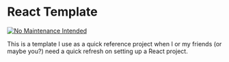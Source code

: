# React Template

[![No Maintenance Intended](https://unmaintained.tech/badge.svg)](https://unmaintained.tech/)

This is a template I use as a quick reference project when I or my friends (or maybe you?) need a quick refresh on setting up a React project.
